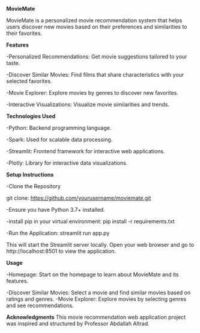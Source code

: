 **MovieMate**


MovieMate is a personalized movie recommendation system that helps users discover new movies based on their preferences and similarities to their favorites.

**Features**


-Personalized Recommendations: Get movie suggestions tailored to your taste.


-Discover Similar Movies: Find films that share characteristics with your selected favorites.


-Movie Explorer: Explore movies by genres to discover new favorites.


-Interactive Visualizations: Visualize movie similarities and trends.


**Technologies Used**


-Python: Backend programming language.


-Spark: Used for scalable data processing.


-Streamlit: Frontend framework for interactive web applications.


-Plotly: Library for interactive data visualizations.


**Setup Instructions**


-Clone the Repository


git clone: https://github.com/yourusername/moviemate.git


-Ensure you have Python 3.7+ installed.


-install pip in your virtual environment: pip install -r requirements.txt


-Run the Application:
streamlit run app.py


This will start the Streamlit server locally. Open your web browser and go to http://localhost:8501 to view the application.


**Usage**


-Homepage: Start on the homepage to learn about MovieMate and its features.


-Discover Similar Movies: Select a movie and find similar movies based on ratings and genres.
-Movie Explorer: Explore movies by selecting genres and see recommendations.

**Acknowledgments**
This movie recommendation web application project was inspired and structured by Professor Abdallah Altrad.

